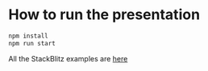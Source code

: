 # How to run the presentation 

```bash 
npm install
npm run start
```

All the StackBlitz examples are [here](https://github.com/xdanradu/frontend-presentation/blob/main/examples.md)

